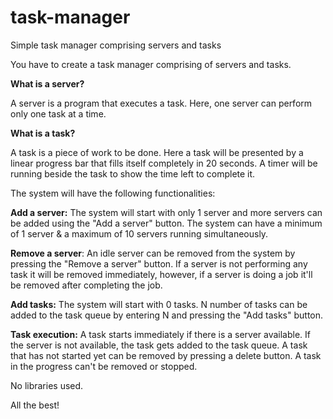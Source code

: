 # task-manager
Simple task manager comprising servers and tasks

You have to create a task manager comprising of servers and tasks.

**What is a server?**

A server is a program that executes a task. Here, one server can perform only one task at a time.

**What is a task?**

A task is a piece of work to be done. Here a task will be presented by a linear progress bar that fills itself completely in 20 seconds. A timer will be running beside the task to show the time left to complete it. 

The system will have the following functionalities:

**Add a server:** The system will start with only 1 server and more servers can be added using the "Add a server" button. The system can have a minimum of 1 server & a maximum of 10 servers running simultaneously.

**Remove a server**: An idle server can be removed from the system by pressing the "Remove a server" button. If a server is not performing any task it will be removed immediately, however, if a server is doing a job it'll be removed after completing the job.

**Add tasks:** The system will start with 0 tasks. N number of tasks can be added to the task queue by entering N and pressing the "Add tasks" button. 

**Task execution:** A task starts immediately if there is a server available. If the server is not available, the task gets added to the task queue. A task that has not started yet can be removed by pressing a delete button. A task in the progress can't be removed or stopped. 

No libraries used.

All the best!
